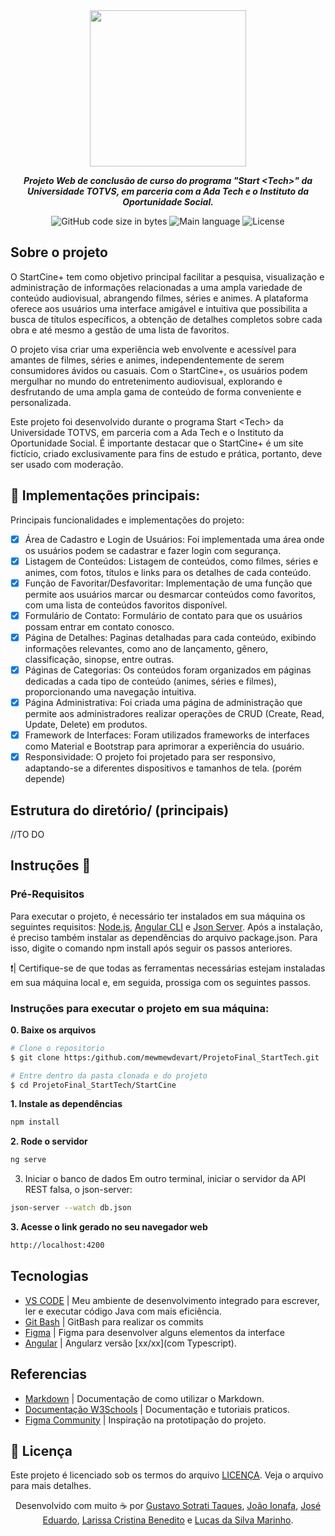 <div align="center">
  <img src="https://github.com/mewmewdevart/ProjetoFinal_StartTech/assets/50052600/9370dd31-bdc7-42da-8f5a-8d812b0c0998" width="250">
</div>


<p align="center">
	<b><i>Projeto Web de conclusão de curso do programa "Start &lt;Tech>" da Universidade TOTVS, em parceria com a Ada Tech e o Instituto da Oportunidade Social.</i></b><br>
</p>

<p align="center">
	<img alt="GitHub code size in bytes" src="https://img.shields.io/github/languages/code-size/mewmewdevart/ProjetoFinal_StartTech?color=FFC603" />
	<img alt="Main language" src="https://img.shields.io/github/languages/top/mewmewdevart/ProjetoFinal_StartTech?color=FFC603"/>
	<img alt="License" src="https://img.shields.io/github/license/mewmewdevart/ProjetoFinal_StartTech?color=FFC603"/>
</p>

## Sobre o projeto
O StartCine+ tem como objetivo principal facilitar a pesquisa, visualização e administração de informações relacionadas a uma ampla variedade de conteúdo audiovisual, abrangendo filmes, séries e animes. A plataforma oferece aos usuários uma interface amigável e intuitiva que possibilita a busca de títulos específicos, a obtenção de detalhes completos sobre cada obra e até mesmo a gestão de uma lista de favoritos. <br>

O projeto visa criar uma experiência web envolvente e acessível para amantes de filmes, séries e animes, independentemente de serem consumidores ávidos ou casuais. Com o StartCine+, os usuários podem mergulhar no mundo do entretenimento audiovisual, explorando e desfrutando de uma ampla gama de conteúdo de forma conveniente e personalizada. <br>

Este projeto foi desenvolvido durante o programa Start &lt;Tech> da Universidade TOTVS, em parceria com a Ada Tech e o Instituto da Oportunidade Social. É importante destacar que o StartCine+ é um site fictício, criado exclusivamente para fins de estudo e prática, portanto, deve ser usado com moderação. <br>

## 💫 Implementações principais:
Principais funcionalidades e implementações do projeto:
- [x] Área de Cadastro e Login de Usuários: Foi implementada uma área onde os usuários podem se cadastrar e fazer login com segurança.
- [x] Listagem de Conteúdos: Listagem de conteúdos, como filmes, séries e animes, com fotos, títulos e links para os detalhes de cada conteúdo.
- [x] Função de Favoritar/Desfavoritar: Implementação de uma função que permite aos usuários marcar ou desmarcar conteúdos como favoritos, com uma lista de conteúdos favoritos disponível.
- [x] Formulário de Contato: Formulário de contato para que os usuários possam entrar em contato conosco.
- [x] Página de Detalhes: Paginas detalhadas para cada conteúdo, exibindo informações relevantes, como ano de lançamento, gênero, classificação, sinopse, entre outras.
- [x] Páginas de Categorias: Os conteúdos foram organizados em páginas dedicadas a cada tipo de conteúdo (animes, séries e filmes), proporcionando uma navegação intuitiva.
- [x] Página Administrativa: Foi criada uma página de administração que permite aos administradores realizar operações de CRUD (Create, Read, Update, Delete) em produtos.
- [x] Framework de Interfaces: Foram utilizados frameworks de interfaces como Material e Bootstrap para aprimorar a experiência do usuário.
- [x] Responsividade: O projeto foi projetado para ser responsivo, adaptando-se a diferentes dispositivos e tamanhos de tela. (porém depende)

## Estrutura do diretório/ (principais)
//TO DO

## Instruções  🔧

### Pré-Requisitos
Para executar o projeto, é necessário ter instalados em sua máquina os seguintes requisitos: [Node.js](https://nodejs.org/en), [Angular CLI](https://angular.io/cli) e [Json Server](https://www.npmjs.com/package/json-server). Após a instalação, é preciso também instalar as dependências do arquivo package.json. Para isso, digite o comando npm install após seguir os passos anteriores.

❗️| Certifique-se de que todas as ferramentas necessárias estejam instaladas em sua máquina local e, em seguida, prossiga com os seguintes passos. <br>

### Instruções para executar o projeto em sua máquina:

**0. Baixe os arquivos**

```bash
# Clone o repositorio
$ git clone https:/github.com/mewmewdevart/ProjetoFinal_StartTech.git

# Entre dentro da pasta clonada e do projeto
$ cd ProjetoFinal_StartTech/StartCine
```

**1. Instale as dependências**

```bash
npm install
```

**2. Rode o servidor**

```bash
ng serve
```

3. Iniciar o banco de dados
Em outro terminal, iniciar o servidor da API REST falsa, o json-server:

```bash
json-server --watch db.json
```

**3. Acesse o link gerado no seu navegador web**
```bash
http://localhost:4200
```

## Tecnologias
- [VS CODE](https://code.visualstudio.com/) | Meu ambiente de desenvolvimento integrado para escrever, ler e executar código Java com mais eficiência.
- [Git Bash](https://git-scm.com/downloads) | GitBash para realizar os commits
- [Figma](https://www.figma.com/) | Figma para desenvolver alguns elementos da interface
- [Angular](https://angular.io/start) | Angularz versão [xx/xx](com Typescript).

## Referencias
- [Markdown](https://www.markdownguide.org/basic-syntax/) | Documentação de como utilizar o Markdown.
- [Documentação W3Schools](https://www.w3schools.com/) | Documentação e tutoriais praticos.
- [Figma Community](https://www.figma.com/community) | Inspiração na prototipação do projeto.

## 📜 Licença
Este projeto é licenciado sob os termos do arquivo [LICENÇA](LICENSE). Veja o arquivo para mais detalhes. <br>

<p align="center">
  Desenvolvido com muito ☕ por
  <a href="https://github.com/Guzius" target="_blank">Gustavo Sotrati Taques</a>,
  <a href="https://github.com/jyonaha" target="_blank">João Ionafa</a>,
  <a href="https://github.com/jEduardo07" target="_blank">José Eduardo</a>,
  <a href="https://github.com/mewmewdevart" target="_blank">Larissa Cristina Benedito</a> e
  <a href="https://github.com/Mrnho1" target="_blank">Lucas da Silva Marinho</a>.
</p>


